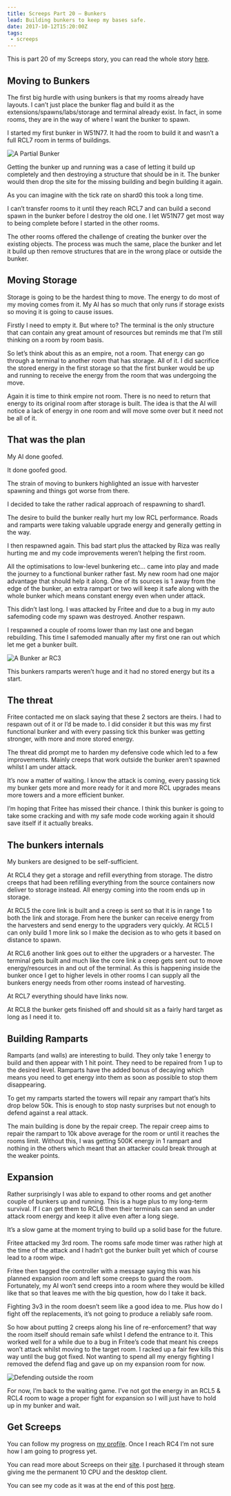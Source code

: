 ```yaml
---
title: Screeps Part 20 – Bunkers
lead: Building bunkers to keep my bases safe.
date: 2017-10-12T15:20:00Z
tags:
 - screeps
---
```

This is part 20 of my Screeps story, you can read the whole story [here](/tag/screeps).

## Moving to Bunkers

The first big hurdle with using bunkers is that my rooms already have layouts. I can’t just place the bunker flag and build it as the extensions/spawns/labs/storage and terminal already exist. In fact, in some rooms, they are in the way of where I want the bunker to spawn.

I started my first bunker in W51N77. It had the room to build it and wasn’t a full RCL7 room in terms of buildings.

![A Partial Bunker](/assets/2017/10/screeps-part-20-bunkers/partial-bunker.png)

Getting the bunker up and running was a case of letting it build up completely and then destroying a structure that should be in it. The bunker would then drop the site for the missing building and begin building it again.

As you can imagine with the tick rate on shard0 this took a long time.

I can’t transfer rooms to it until they reach RCL7 and can build a second spawn in the bunker before I destroy the old one. I let W51N77 get most way to being complete before I started in the other rooms.

The other rooms offered the challenge of creating the bunker over the existing objects. The process was much the same, place the bunker and let it build up then remove structures that are in the wrong place or outside the bunker.

## Moving Storage

Storage is going to be the hardest thing to move. The energy to do most of my moving comes from it. My AI has so much that only runs if storage exists so moving it is going to cause issues.

Firstly I need to empty it. But where to? The terminal is the only structure that can contain any great amount of resources but reminds me that I’m still thinking on a room by room basis.

So let’s think about this as an empire, not a room. That energy can go through a terminal to another room that has storage. All of it. I did sacrifice the stored energy in the first storage so that the first bunker would be up and running to receive the energy from the room that was undergoing the move.

Again it is time to think empire not room. There is no need to return that energy to its original room after storage is built. The idea is that the AI will notice a lack of energy in one room and will move some over but it need not be all of it.

## That was the plan

My AI done goofed.

It done goofed good.

The strain of moving to bunkers highlighted an issue with harvester spawning and things got worse from there.

I decided to take the rather radical approach of respawning to shard1.

The desire to build the bunker really hurt my low RCL performance. Roads and ramparts were taking valuable upgrade energy and generally getting in the way.

I then respawned again. This bad start plus the attacked by Riza was really hurting me and my code improvements weren’t helping the first room.

All the optimisations to low-level bunkering etc… came into play and made the journey to a functional bunker rather fast. My new room had one major advantage that should help it along. One of its sources is 1 away from the edge of the bunker, an extra rampart or two will keep it safe along with the whole bunker which means constant energy even when under attack.

This didn’t last long. I was attacked by Fritee and due to a bug in my auto safemoding code my spawn was destroyed. Another respawn.

I respawned a couple of rooms lower than my last one and began rebuilding. This time I safemoded manually after my first one ran out which let me get a bunker built.

![A Bunker ar RC3](/assets/2017/10/screeps-part-20-bunkers/rcl3-bunker.png)

This bunkers ramparts weren’t huge and it had no stored energy but its a start.

## The threat

Fritee contacted me on slack saying that these 2 sectors are theirs. I had to respawn out of it or I’d be made to. I did consider it but this was my first functional bunker and with every passing tick this bunker was getting stronger, with more and more stored energy.

The threat did prompt me to harden my defensive code which led to a few improvements. Mainly creeps that work outside the bunker aren’t spawned whilst I am under attack.

It’s now a matter of waiting. I know the attack is coming, every passing tick my bunker gets more and more ready for it and more RCL upgrades means more towers and a more efficient bunker.

I’m hoping that Fritee has missed their chance. I think this bunker is going to take some cracking and with my safe mode code working again it should save itself if it actually breaks.

## The bunkers internals

My bunkers are designed to be self-sufficient.

At RCL4 they get a storage and refill everything from storage. The distro creeps that had been refilling everything from the source containers now deliver to storage instead. All energy coming into the room ends up in storage.

At RCL5 the core link is built and a creep is sent so that it is in range 1 to both the link and storage. From here the bunker can receive energy from the harvesters and send energy to the upgraders very quickly. At RCL5 I can only build 1 more link so I make the decision as to who gets it based on distance to spawn.

At RCL6 another link goes out to either the upgraders or a harvester. The terminal gets built and much like the core link a creep gets sent out to move energy/resources in and out of the terminal. As this is happening inside the bunker once I get to higher levels in other rooms I can supply all the bunkers energy needs from other rooms instead of harvesting.

At RCL7 everything should have links now.

At RCL8 the bunker gets finished off and should sit as a fairly hard target as long as I need it to.

## Building Ramparts

Ramparts (and walls) are interesting to build. They only take 1 energy to build and then appear with 1 hit point. They need to be repaired from 1 up to the desired level. Ramparts have the added bonus of decaying which means you need to get energy into them as soon as possible to stop them disappearing.

To get my ramparts started the towers will repair any rampart that’s hits drop below 50k. This is enough to stop nasty surprises but not enough to defend against a real attack.

The main building is done by the repair creep. The repair creep aims to repair the rampart to 10k above average for the room or until it reaches the rooms limit. Without this, I was getting 500K energy in 1 rampart and nothing in the others which meant that an attacker could break through at the weaker points.

## Expansion

Rather surprisingly I was able to expand to other rooms and get another couple of bunkers up and running. This is a huge plus to my long-term survival. If I can get them to RCL6 then their terminals can send an under attack room energy and keep it alive even after a long siege.

It’s a slow game at the moment trying to build up a solid base for the future.

Fritee attacked my 3rd room. The rooms safe mode timer was rather high at the time of the attack and I hadn’t got the bunker built yet which of course lead to a room wipe.

Fritee then tagged the controller with a message saying this was his planned expansion room and left some creeps to guard the room. Fortunately, my AI won’t send creeps into a room where they would be killed like that so that leaves me with the big question, how do I take it back.

Fighting 3v3 in the room doesn’t seem like a good idea to me. Plus how do I fight off the replacements, it’s not going to produce a reliably safe room.

So how about putting 2 creeps along his line of re-enforcement? that way the room itself should remain safe whilst I defend the entrance to it. This worked well for a while due to a bug in Fritee’s code that meant his creeps won’t attack whilst moving to the target room. I racked up a fair few kills this way until the bug got fixed. Not wanting to spend all my energy fighting I removed the defend flag and gave up on my expansion room for now.

![Defending outside the room](/assets/2017/10/screeps-part-20-bunkers/defend.gif)

For now, I’m back to the waiting game. I’ve not got the energy in an RCL5 & RCL4 room to wage a proper fight for expansion so I will just have to hold up in my bunker and wait.

## Get Screeps

You can follow my progress on [my profile](https://screeps.com/a/#!/profile/Arcath). Once I reach RC4 I’m not sure how I am going to progress yet.

You can read more about Screeps on their [site](https://screeps.com/). I purchased it through steam giving me the permanent 10 CPU and the desktop client.

You can see my code as it was at the end of this post [here](https://github.com/Arcath/screeps-code/tree/a604bd5ba7dfafd32cbc7bd3071d0a7ed196f88e).
